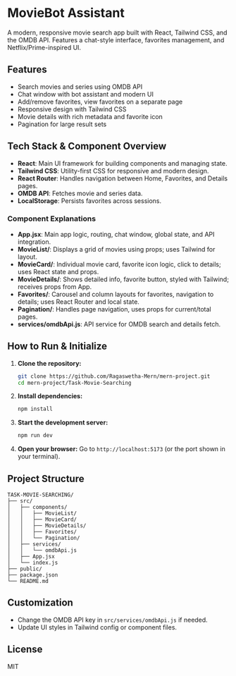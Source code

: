 # MovieBot Assistant

A modern, responsive movie search app built with React, Tailwind CSS, and the OMDB API. Features a chat-style interface, favorites management, and Netflix/Prime-inspired UI.

## Features

- Search movies and series using OMDB API
- Chat window with bot assistant and modern UI
- Add/remove favorites, view favorites on a separate page
- Responsive design with Tailwind CSS
- Movie details with rich metadata and favorite icon
- Pagination for large result sets

## Tech Stack & Component Overview

- **React**: Main UI framework for building components and managing state.
- **Tailwind CSS**: Utility-first CSS for responsive and modern design.
- **React Router**: Handles navigation between Home, Favorites, and Details pages.
- **OMDB API**: Fetches movie and series data.
- **LocalStorage**: Persists favorites across sessions.

### Component Explanations

- **App.jsx**: Main app logic, routing, chat window, global state, and API integration.
- **MovieList/**: Displays a grid of movies using props; uses Tailwind for layout.
- **MovieCard/**: Individual movie card, favorite icon logic, click to details; uses React state and props.
- **MovieDetails/**: Shows detailed info, favorite button, styled with Tailwind; receives props from App.
- **Favorites/**: Carousel and column layouts for favorites, navigation to details; uses React Router and local state.
- **Pagination/**: Handles page navigation, uses props for current/total pages.
- **services/omdbApi.js**: API service for OMDB search and details fetch.

## How to Run & Initialize

1. **Clone the repository:**
   ```sh
   git clone https://github.com/Ragaswetha-Mern/mern-project.git
   cd mern-project/Task-Movie-Searching
   ```
2. **Install dependencies:**
   ```sh
   npm install
   ```
3. **Start the development server:**
   ```sh
   npm run dev
   ```
4. **Open your browser:**
   Go to `http://localhost:5173` (or the port shown in your terminal).

## Project Structure

```
TASK-MOVIE-SEARCHING/
├── src/
│   ├── components/
│   │   ├── MovieList/
│   │   ├── MovieCard/
│   │   ├── MovieDetails/
│   │   ├── Favorites/
│   │   └── Pagination/
│   ├── services/
│   │   └── omdbApi.js
│   ├── App.jsx
│   └── index.js
├── public/
├── package.json
└── README.md
```

## Customization

- Change the OMDB API key in `src/services/omdbApi.js` if needed.
- Update UI styles in Tailwind config or component files.

## License

MIT

